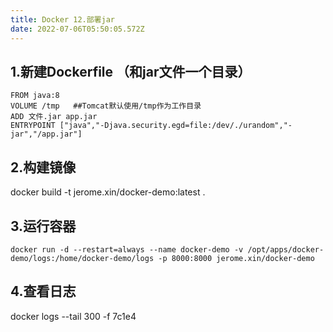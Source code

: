 ```yaml
---
title: Docker 12.部署jar
date: 2022-07-06T05:50:05.572Z
---
```

## 1.新建Dockerfile  （和jar文件一个目录）

```
FROM java:8
VOLUME /tmp   ##Tomcat默认使用/tmp作为工作目录
ADD 文件.jar app.jar
ENTRYPOINT ["java","-Djava.security.egd=file:/dev/./urandom","-jar","/app.jar"]
```

## 2.构建镜像

 docker build -t jerome.xin/docker-demo:latest .

## 3.运行容器

```
docker run -d --restart=always --name docker-demo -v /opt/apps/docker-demo/logs:/home/docker-demo/logs -p 8000:8000 jerome.xin/docker-demo
```

## 4.查看日志

docker logs --tail  300 -f  7c1e4